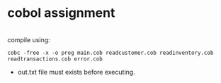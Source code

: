 # cobol assignment
\
compile using:
 
    cobc -free -x -o prog main.cob readcustomer.cob readinventory.cob readtransactions.cob error.cob 
    
- out.txt file must exists before executing.
 
